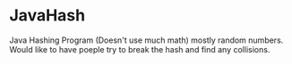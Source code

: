 JavaHash
========

Java Hashing Program (Doesn't use much math) mostly random numbers.
Would like to have poeple try to break the hash and find any collisions.
